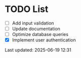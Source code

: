 # TODO List

- [ ] Add input validation
- [ ] Update documentation
- [ ] Optimize database queries
- [x] Implement user authentication

Last updated: 2025-06-19 12:31
